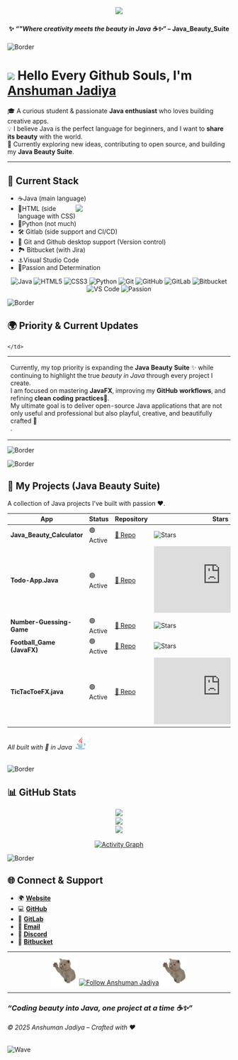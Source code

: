 
<p align="center">
  <img src="https://capsule-render.vercel.app/api?type=waving&color=gradient&text=Hello+Every+GitHub+Souls!!&height=100&section=header"/>
</p>

<div align="center">
  
  #### ✨ _“"Where creativity meets the beauty in Java ☕✨”_ – Java_Beauty_Suite  

</div>

![Border](https://capsule-render.vercel.app/api?type=rect&color=gradient&height=6)

# <img src="https://media.giphy.com/media/hvRJCLFzcasrR4ia7z/giphy.gif" width="25px"> Hello Every Github Souls, I'm [Anshuman Jadiya](https://anshumanjadiya1102.github.io)

🎓 A curious student & passionate **Java enthusiast** who loves building creative apps.  
💡 I believe Java is the perfect language for beginners, and I want to **share its beauty** with the world.  
🚀 Currently exploring new ideas, contributing to open source, and building my **Java Beauty Suite**.  

---

## 🌱 Current Stack

- ☕Java (main language) <img src="https://raw.githubusercontent.com/sanjay-kv/sanjay-kv/main/Assets/illustration.png" min-width="300px" max-width="300px" width="350px" align="right"> <br>
- 📕HTML (side language with CSS) <br>
- 🗽Python (not much)  <br>
- 🛠 Gitlab (side support and CI/CD) <br>
- 🚀 Git and Github desktop support (Version control)  <br>
- 🏞 Bitbucket (with Jira) <br>
- ⚓Visual Studio Code  <br>
- 🎨Passion and Determination <br>
</p>

<div align="center">

![Java](https://img.shields.io/badge/Java-ED8B00?style=for-the-badge&logo=openjdk&logoColor=white) 
![HTML5](https://img.shields.io/badge/html5-%23E34F26.svg?style=for-the-badge&logo=html5&logoColor=white) 
![CSS3](https://img.shields.io/badge/css3-%231572B6.svg?style=for-the-badge&logo=css3&logoColor=white) 
![Python](https://img.shields.io/badge/python-3670A0?style=for-the-badge&logo=python&logoColor=ffdd54) 
![Git](https://img.shields.io/badge/git-%23F05033.svg?style=for-the-badge&logo=git&logoColor=white) 
![GitHub](https://img.shields.io/badge/github-%23121011.svg?style=for-the-badge&logo=github&logoColor=white) 
![GitLab](https://img.shields.io/badge/gitlab-%23181717.svg?style=for-the-badge&logo=gitlab&logoColor=white) 
![Bitbucket](https://img.shields.io/badge/bitbucket-%230047B3.svg?style=for-the-badge&logo=bitbucket&logoColor=white)
![VS Code](https://img.shields.io/badge/VS%20Code-0078d7?style=for-the-badge&logo=visual-studio-code&logoColor=white)
![Passion](https://img.shields.io/badge/Passion%20%26%20Determination-%23FF1493.svg?style=for-the-badge&logo=heart&logoColor=white)


</div>

![Border](https://capsule-render.vercel.app/api?type=rect&color=gradient&height=6)

## 🌍 Priority & Current Updates  

<table>
  <tr>
    <td width="65%">
      <p>
        Currently, my top priority is expanding the <b>Java Beauty Suite</b> ✨ while continuing to highlight the true <i>beauty in Java</i> through every project I create.<br>  
        I am focused on mastering <b>JavaFX</b>, improving my <b>GitHub workflows</b>, and refining <b>clean coding practices</b>🌱. <br>  
        My ultimate goal is to deliver open-source Java applications that are not only useful and professional but also playful, creative, and beautifully crafted 🚀<br>.  
      </p>
    </td>
    <![1825bea87f35b80](https://github.com/user-attachments/assets/baa64a82-a0a4-4acf-89ab-2c8a5682324f)
td width="35%" align="center">
    
    </td>
  </tr>
</table>

![Border](https://capsule-render.vercel.app/api?type=rect&color=gradient&height=6)


![Border](https://capsule-render.vercel.app/api?type=rect&color=gradient&height=6)

## 🚀 My Projects (Java Beauty Suite)
A collection of Java projects I’ve built with passion ❤️.  

<div align="center">

| App | Status | Repository | Stars |
|-----|--------|------------|-------|
| **Java_Beauty_Calculator** | 🟢 Active | [🔗 Repo](https://github.com/anshumanjadiya1102/Java_Beauty_Calculator) | ![Stars](https://img.shields.io/github/stars/anshumanjadiya1102/Java_Beauty_Calculator?style=flat&logo=github) |
| **Todo-App.Java** | 🟢 Active | [🔗 Repo](https://github.com/anshumanjadiya1102/Todo-App.java) | ![Stars](https://img.shields.io/github/stars/anshumanjadiya1102/Todo-App.java?style=flat&logo=github) |
| **Number-Guessing-Game** | 🟢 Active | [🔗 Repo](https://github.com/anshumanjadiya1102/Number-Guessing-Game) | ![Stars](https://img.shields.io/github/stars/anshumanjadiya1102/Number-Guessing-Game?style=flat&logo=github) |
| **Football_Game (JavaFX)** | 🟢 Active | [🔗 Repo](https://github.com/anshumanjadiya1102/Football_Game) | ![Stars](https://img.shields.io/github/stars/anshumanjadiya1102/Football_Game?style=flat&logo=github) |
| **TicTacToeFX.java** | 🟢 Active | [🔗 Repo](https://github.com/anshumanjadiya1102/TicTacToeFX.java) | ![Stars](https://img.shields.io/github/stars/anshumanjadiya1102/TicTacToeFX.java?style=flat&logo=github) |

</div>

###### _All built with 💖 in Java_ <img src="https://raw.githubusercontent.com/devicons/devicon/master/icons/java/java-original.svg" width="30">

![Border](https://capsule-render.vercel.app/api?type=rect&color=gradient&height=6)

## 📊 GitHub Stats

<div align="center">

![](https://github-readme-stats.vercel.app/api?username=anshumanjadiya1102&theme=dark&hide_border=false&include_all_commits=true&count_private=true)  
![](https://nirzak-streak-stats.vercel.app/?user=anshumanjadiya1102&theme=dark&hide_border=false)  
![](https://github-readme-stats.vercel.app/api/top-langs/?username=anshumanjadiya1102&theme=dark&hide_border=false&layout=compact)

[![Activity Graph](https://github-readme-activity-graph.vercel.app/graph?username=anshumanjadiya1102&bg_color=0d1117&color=ffffff&line=f85c03&point=ffffff&area=true&hide_border=true)](https://github.com/ashutosh00710/github-readme-activity-graph)

</div>

![Border](https://capsule-render.vercel.app/api?type=rect&color=gradient&height=6)

## 🌐 Connect & Support
- 🌍 [**Website**](https://anshumanjadiya1102.github.io)  
- 💻 [**GitHub**](https://github.com/anshumanjadiya1102)  
- 🦊 [**GitLab**](https://gitlab.com/anshumanjadiya1102)  
- 📧 [**Email**](mailto:anshuman.jadiya03@gmail.com)  
- 💬 [**Discord**](https://discord.gg/JydSGaBN)  
- 📂 [**Bitbucket**](https://bitbucket.org/anshumanjadiya1102/workspace/overview/)  

---

<div align="center">
  <img src="https://github.com/LauraAllObe/LauraAllObe/blob/main/wavingCat.gif" width="60" height="60" />
  <a href="https://git.io/typing-svg"> <img src="https://readme-typing-svg.demolab.com?font=Jacquard+12&size=40&pause=1000&color=F75C03&center=true&vCenter=true&width=700&height=60&lines=Don't+Forget+to+Follow!" alt="Follow Anshuman Jadiya" /></a>
  <img src="https://github.com/LauraAllObe/LauraAllObe/blob/main/wavingCat.gif" width="60" height="60" />
</div> 

---

### _“Coding beauty into Java, one project at a time ☕✨”_  
###### © 2025 Anshuman Jadiya – Crafted with ❤️

![Wave](https://raw.githubusercontent.com/mayhemantt/mayhemantt/Update/svg/Bottom.svg)



